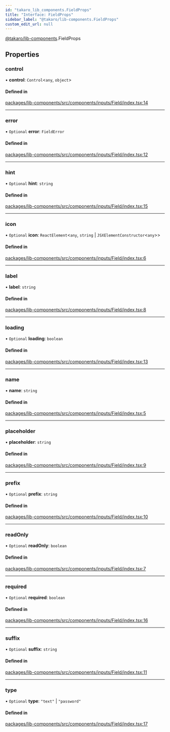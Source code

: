 ```yaml
---
id: "takaro_lib_components.FieldProps"
title: "Interface: FieldProps"
sidebar_label: "@takaro/lib-components.FieldProps"
custom_edit_url: null
---
```


[@takaro/lib-components](../modules/takaro_lib_components.md).FieldProps

## Properties

### control

• **control**: `Control`<`any`, `object`\>

#### Defined in

[packages/lib-components/src/components/inputs/Field/index.tsx:14](https://github.com/niekcandaele/Takaro/blob/91fb19b/packages/lib-components/src/components/inputs/Field/index.tsx#L14)

___

### error

• `Optional` **error**: `FieldError`

#### Defined in

[packages/lib-components/src/components/inputs/Field/index.tsx:12](https://github.com/niekcandaele/Takaro/blob/91fb19b/packages/lib-components/src/components/inputs/Field/index.tsx#L12)

___

### hint

• `Optional` **hint**: `string`

#### Defined in

[packages/lib-components/src/components/inputs/Field/index.tsx:15](https://github.com/niekcandaele/Takaro/blob/91fb19b/packages/lib-components/src/components/inputs/Field/index.tsx#L15)

___

### icon

• `Optional` **icon**: `ReactElement`<`any`, `string` \| `JSXElementConstructor`<`any`\>\>

#### Defined in

[packages/lib-components/src/components/inputs/Field/index.tsx:6](https://github.com/niekcandaele/Takaro/blob/91fb19b/packages/lib-components/src/components/inputs/Field/index.tsx#L6)

___

### label

• **label**: `string`

#### Defined in

[packages/lib-components/src/components/inputs/Field/index.tsx:8](https://github.com/niekcandaele/Takaro/blob/91fb19b/packages/lib-components/src/components/inputs/Field/index.tsx#L8)

___

### loading

• `Optional` **loading**: `boolean`

#### Defined in

[packages/lib-components/src/components/inputs/Field/index.tsx:13](https://github.com/niekcandaele/Takaro/blob/91fb19b/packages/lib-components/src/components/inputs/Field/index.tsx#L13)

___

### name

• **name**: `string`

#### Defined in

[packages/lib-components/src/components/inputs/Field/index.tsx:5](https://github.com/niekcandaele/Takaro/blob/91fb19b/packages/lib-components/src/components/inputs/Field/index.tsx#L5)

___

### placeholder

• **placeholder**: `string`

#### Defined in

[packages/lib-components/src/components/inputs/Field/index.tsx:9](https://github.com/niekcandaele/Takaro/blob/91fb19b/packages/lib-components/src/components/inputs/Field/index.tsx#L9)

___

### prefix

• `Optional` **prefix**: `string`

#### Defined in

[packages/lib-components/src/components/inputs/Field/index.tsx:10](https://github.com/niekcandaele/Takaro/blob/91fb19b/packages/lib-components/src/components/inputs/Field/index.tsx#L10)

___

### readOnly

• `Optional` **readOnly**: `boolean`

#### Defined in

[packages/lib-components/src/components/inputs/Field/index.tsx:7](https://github.com/niekcandaele/Takaro/blob/91fb19b/packages/lib-components/src/components/inputs/Field/index.tsx#L7)

___

### required

• `Optional` **required**: `boolean`

#### Defined in

[packages/lib-components/src/components/inputs/Field/index.tsx:16](https://github.com/niekcandaele/Takaro/blob/91fb19b/packages/lib-components/src/components/inputs/Field/index.tsx#L16)

___

### suffix

• `Optional` **suffix**: `string`

#### Defined in

[packages/lib-components/src/components/inputs/Field/index.tsx:11](https://github.com/niekcandaele/Takaro/blob/91fb19b/packages/lib-components/src/components/inputs/Field/index.tsx#L11)

___

### type

• `Optional` **type**: ``"text"`` \| ``"password"``

#### Defined in

[packages/lib-components/src/components/inputs/Field/index.tsx:17](https://github.com/niekcandaele/Takaro/blob/91fb19b/packages/lib-components/src/components/inputs/Field/index.tsx#L17)
